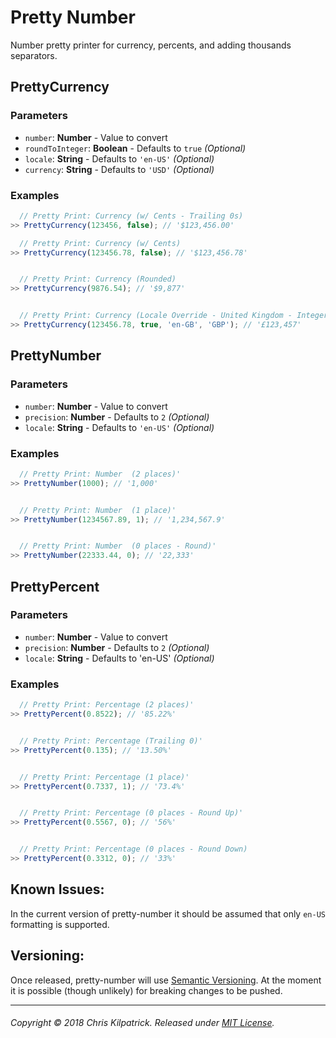 # Pretty Number

Number pretty printer for currency, percents, and adding thousands separators.

## PrettyCurrency

### Parameters

- `number`: **Number** - Value to convert
- `roundToInteger`: **Boolean** - Defaults to `true` *(Optional)*
- `locale`: **String** - Defaults to `'en-US'` *(Optional)*
- `currency`: **String** - Defaults to `'USD'` *(Optional)*


### Examples

```javascript
  // Pretty Print: Currency (w/ Cents - Trailing 0s)
>> PrettyCurrency(123456, false); // '$123,456.00'

  // Pretty Print: Currency (w/ Cents)
>> PrettyCurrency(123456.78, false); // '$123,456.78'


  // Pretty Print: Currency (Rounded)
>> PrettyCurrency(9876.54); // '$9,877'


  // Pretty Print: Currency (Locale Override - United Kingdom - Integer)
>> PrettyCurrency(123456.78, true, 'en-GB', 'GBP'); // '£123,457'

```


## PrettyNumber

### Parameters

- `number`: **Number** - Value to convert
- `precision`: **Number** - Defaults to `2` *(Optional)*
- `locale`: **String** - Defaults to `'en-US'` *(Optional)*


### Examples

```javascript
  // Pretty Print: Number  (2 places)'
>> PrettyNumber(1000); // '1,000'


  // Pretty Print: Number  (1 place)'
>> PrettyNumber(1234567.89, 1); // '1,234,567.9'


  // Pretty Print: Number  (0 places - Round)'
>> PrettyNumber(22333.44, 0); // '22,333'
```



## PrettyPercent

### Parameters

- `number`: **Number** - Value to convert
- `precision`: **Number** - Defaults to `2` *(Optional)*
- `locale`: **String** - Defaults to 'en-US' *(Optional)*


### Examples

```javascript
  // Pretty Print: Percentage (2 places)'
>> PrettyPercent(0.8522); // '85.22%'


  // Pretty Print: Percentage (Trailing 0)'
>> PrettyPercent(0.135); // '13.50%'


  // Pretty Print: Percentage (1 place)'
>> PrettyPercent(0.7337, 1); // '73.4%'


  // Pretty Print: Percentage (0 places - Round Up)'
>> PrettyPercent(0.5567, 0); // '56%'


  // Pretty Print: Percentage (0 places - Round Down)
>> PrettyPercent(0.3312, 0); // '33%'
```


## Known Issues:

In the current version of pretty-number it should be assumed that only
`en-US` formatting is supported.


## Versioning:

Once released, pretty-number will use [Semantic Versioning](https://semver.org). At the moment it is possible (though unlikely) for breaking changes to be pushed.

---
###### Copyright © 2018 Chris Kilpatrick. Released under [MIT License](https://opensource.org/licenses/MIT).